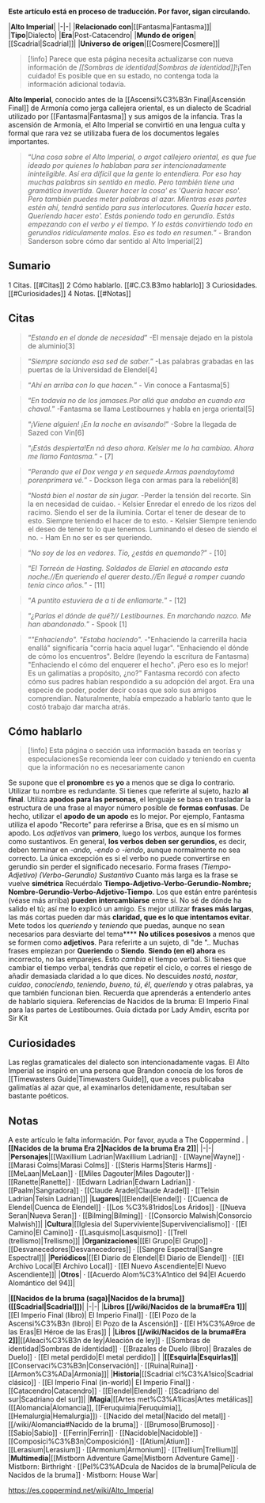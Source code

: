 **Este artículo está en proceso de traducción. Por favor, sigan circulando.**


|**Alto Imperial**|
|-|-|
|**Relacionado con**|[[Fantasma\|Fantasma]]|
|**Tipo**|Dialecto|
|**Era**|Post-Catacendro|
|**Mundo de origen**|[[Scadrial\|Scadrial]]|
|**Universo de origen**|[[Cosmere\|Cosmere]]|
> [!info] Parece que esta página necesita actualizarse con nueva información de *[[Sombras de identidad\|Sombras de identidad]]*!¡Ten cuidado! Es posible que en su estado, no contenga toda la información adicional todavía.

**Alto Imperial**, conocido antes de la [[Ascensi%C3%B3n Final\|Ascensión Final]] de Armonía como jerga callejera oriental, es un dialecto de Scadrial utilizado por [[Fantasma\|Fantasma]] y sus amigos de la infancia. Tras la ascensión de Armonía, el Alto Imperial se convirtió en una lengua culta y formal que rara vez se utilizaba fuera de los documentos legales importantes.

>“*Una cosa sobre el Alto Imperial, o argot callejero oriental, es que fue ideado por quienes lo hablaban para ser intencionadamente ininteligible. Así era difícil que la gente lo entendiera. Por eso hay muchas palabras sin sentido en medio. Pero también tiene una gramática invertida. Querer hacer la cosa' es 'Quería hacer eso'. Pero también puedes meter palabras al azar. Mientras esas partes estén ahí, tendrá sentido para sus interlocutores. Quería hacer esto. Queriendo hacer esto'. Estás poniendo todo en gerundio. Estás empezando con el verbo y el tiempo. Y lo estás convirtiendo todo en gerundios ridículamente malos. Eso es todo en resumen.*”
\- Brandon Sanderson sobre cómo dar sentido al Alto Imperial[2]


## Sumario

1 Citas. [[#Citas]] 
2 Cómo hablarlo. [[#C.C3.B3mo hablarlo]] 
3 Curiosidades. [[#Curiosidades]] 
4 Notas. [[#Notas]] 


## Citas
>“*Estando en el donde de necesidad*”
\-El mensaje dejado en la pistola de aluminio[3]


>“*Siempre saciando esa sed de saber.*”
\-Las palabras grabadas en las puertas de la Universidad de Elendel[4]


>“*Ahí en arriba con lo que hacen.*”
\- Vin conoce a Fantasma[5]


>“*En todavía no de los jamases.Por allá que andaba en cuando era chaval.*”
\-Fantasma se llama Lestibournes y habla en jerga oriental[5]


>“*¡Viene alguien! ¡En la noche en avisando!*”
\-Sobre la llegada de Sazed con Vin[6]


>“*¡Estás despierta!En ná deso ahora. Kelsier me lo ha cambiao. Ahora me llamo Fantasma.*”
\- [7]


>“*Perando que el Dox venga y en sequede.Armas paendaytomá porenprimera vé.*”
\- Dockson llega con armas para la rebelión[8]


>“*Nostá bien el nostar de sin jugar.*
\-Perder la tensión del recorte. Sin la en necesidad de cuidao. - Kelsier
Enredar el enredo de los rizos del racimo.
Siendo el ser de la iluminia. Cortar el tener de desear de to esto.
Siempre teniendo el hacer de to esto. - Kelsier
Siempre teniendo el deseo de tener to lo que tenemos. Luminando el deseo de siendo el no. - Ham
En no ser es ser queriendo.


>“*No soy de los en vedores. Tío, ¿estás en quemando?*”
\- [10]


>“*El Torreón de Hasting. Soldados de Elariel en atacando esta noche.//En queriendo el querer desto.//En llegué a romper cuando tenía cinco años.*”
\- [11]


>“*A puntito estuviera de a ti de enllamarte.*”
\- [12]


>“*¿Parlas el dónde de qué?// Lestibournes. En marchando nazco. Me han abandonado.*”
\- Spook [1]


>“*"Enhaciendo". "Estaba haciendo".*
\-"Enhaciendo la carrerilla hacia enallá" significaría "corría hacia aquel lugar".
"Enhaciendo el dónde de cómo los encuentros". Beldre (leyendo la escritura de Fantasma)
"Enhaciendo el cómo del enquerer el hecho".
¡Pero eso es lo mejor! Es un galimatías a propósito, ¿no?"
Fantasma recordó con afecto cómo sus padres habían respondido a su adopción del argot. Era una especie de poder, poder decir cosas que solo sus amigos comprendían. Naturalmente, había empezado a hablarlo tanto que le costó trabajo dar marcha atrás.


## Cómo hablarlo
> [!info] Esta página o sección usa información basada en teorías y especulacionesSe recomienda leer con cuidado y teniendo en cuenta que la información no es necesariamente canon

Se supone que el **pronombre** es **yo** a menos que se diga lo contrario.
Utilizar tu nombre es redundante.
Si tienes que referirte al sujeto, hazlo **al final**.
Utiliza **apodos para las personas**, el lenguaje se basa en trasladar la estructura de una frase al mayor número posible de **formas confusas**. De hecho, utilizar el **apodo de un apodo** es lo mejor. Por ejemplo, Fantasma utiliza el apodo "Recorte" para referirse a Brisa, que es en sí mismo un apodo.
Los *adjetivos* van **primero**, luego los *verbos*, aunque los formes como sustantivos.
En general, **los verbos deben ser gerundios**, es decir, deben terminar en *-ando, -endo o -iendo*, aunque normalmente no sea correcto.
La única excepción es si el verbo no puede convertirse en gerundio sin perder el significado necesario.
Forma frases *(Tiempo-Adjetivo) (Verbo-Gerundio) Sustantivo*
Cuanto más larga es la frase se vuelve **simétrica**
Recuérdalo **Tiempo-Adjetivo-Verbo-Gerundio-Nombre; Nombre-Gerundio-Verbo-Adjetivo-Tiempo**. Los que están entre paréntesis (véase más arriba) **pueden intercambiarse** entre sí.
No sé de dónde ha salido el tú; así me lo explicó un amigo.
Es mejor utilizar **frases más largas**, las más cortas pueden dar más **claridad, que es lo que intentamos evitar**. Mete todos los *queriendo* y *teniendo* que puedas, aunque no sean necesarios para desviarte del tema****
**No utilices posesivos** a menos que se formen como **adjetivos**.
Para referirte a un sujeto, di "de <nombre del sujeto>"..
Muchas frases empiezan por **Queriendo** o **Siendo**.
**Siendo (en el) ahora** es incorrecto, no las emparejes. Esto *cambia* el tiempo verbal.
Si tienes que cambiar el tiempo verbal, tendrás que repetir el ciclo, o corres el riesgo de añadir demasiada claridad a lo que dices.
No descuides *nostá*, *nostar*, *cuidao*, *conociendo*, *teniendo*, *bueno*, *tú*, *él*, *queriendo* y otras palabras, ya que también funcionan bien.
Recuerda que aprenderás a entenderlo antes de hablarlo siquiera.
Referencias de Nacidos de la bruma: El Imperio Final para las partes de Lestibournes.
Guía dictada por Lady Amdin, escrita por Sir Kit

## Curiosidades
Las reglas gramaticales del dialecto son intencionadamente vagas.
El Alto Imperial se inspiró en una persona que Brandon conocía de los foros de [[Timewasters Guide\|Timewasters Guide]], que a veces publicaba galimatías al azar que, al examinarlos detenidamente, resultaban ser bastante poéticos.
## Notas

A este artículo le falta información. Por favor, ayuda a The Coppermind .
|**[[Nacidos de la bruma Era 2\|Nacidos de la bruma Era 2]]**|
|-|-|
|**Personajes**|[[Waxillium Ladrian\|Waxillium Ladrian]] · [[Wayne\|Wayne]] · [[Marasi Colms\|Marasi Colms]] · [[Steris Harms\|Steris Harms]] · [[MeLaan\|MeLaan]] · [[Miles Dagouter\|Miles Dagouter]] · [[Ranette\|Ranette]] · [[Edwarn Ladrian\|Edwarn Ladrian]] · [[Paalm\|Sangradora]] · [[Claude Aradel\|Claude Aradel]] · [[Telsin Ladrian\|Telsin Ladrian]]|
|**Lugares**|[[Elendel\|Elendel]] · [[Cuenca de Elendel\|Cuenca de Elendel]] · [[Los %C3%81ridos\|Los Áridos]] · [[Nueva Seran\|Nueva Seran]] · [[Bilming\|Bilming]] · [[Consorcio Malwish\|Consorcio Malwish]]|
|**Cultura**|[[Iglesia del Superviviente\|Supervivencialismo]] · [[El Camino\|El Camino]] · [[Lasquismo\|Lasquismo]] · [[Trell (trellismo)\|Trellismo]]|
|**Organizaciones**|[[El Grupo\|El Grupo]] · [[Desvanecedores\|Desvanecedores]] · [[Sangre Espectral\|Sangre Espectral]]|
|**Periódicos**|[[El Diario de Elendel\|El Diario de Elendel]] · [[El Archivo Local\|El Archivo Local]] · [[El Nuevo Ascendiente\|El Nuevo Ascendiente]]|
|**Otros**| · [[Acuerdo Alom%C3%A1ntico del 94\|El Acuerdo Alomántico del 94]]|

|**[[Nacidos de la bruma (saga)\|Nacidos de la bruma]] ([[Scadrial\|Scadrial]])**|
|-|-|
|**Libros [[/wiki/Nacidos de la bruma#Era 1]]**|[[El Imperio Final (libro)\| El Imperio Final]] · [[El Pozo de la Ascensi%C3%B3n (libro)\| El Pozo de la Ascensión]] · [[El H%C3%A9roe de las Eras\|El Héroe de las Eras]] |
|**Libros [[/wiki/Nacidos de la bruma#Era 2]]**|[[Aleaci%C3%B3n de ley\|Aleación de ley]] · [[Sombras de identidad\|Sombras de identidad]] · [[Brazales de Duelo (libro)\| Brazales de Duelo]] · [[El metal perdido\|El metal perdido]]  |
|**[[Esquirla\|Esquirlas]]**|[[Conservaci%C3%B3n\|Conservación]] · [[Ruina\|Ruina]] · [[Armon%C3%ADa\|Armonía]]|
|**Historia**|[[Scadrial cl%C3%A1sico\|Scadrial clásico]] · [[El Imperio Final (in-world)\| El Imperio Final]] · [[Catacendro\|Catacendro]] · [[Elendel\|Elendel]] · [[Scadriano del sur\|Scadriano del sur]]|
|**Magia**|[[Artes met%C3%A1licas\|Artes metálicas]] ([[Alomancia\|Alomancia]], [[Feruquimia\|Feruquimia]], [[Hemalurgia\|Hemalurgia]]) · [[Nacido del metal\|Nacido del metal]] · [[/wiki/Alomancia#Nacido de la bruma]] · [[Brumoso\|Brumoso]] · [[Sabio\|Sabio]] · [[Ferrin\|Ferrin]] · [[Nacidoble\|Nacidoble]] · [[Composici%C3%B3n\|Composición]] · [[Atium\|Atium]] · [[Lerasium\|Lerasium]] · [[Armonium\|Armonium]] · [[Trellium\|Trellium]]|
|**Multimedia**|[[Mistborn Adventure Game\|Mistborn Adventure Game‎‎]] · Mistborn: Birthright · [[Pel%C3%ADcula de Nacidos de la bruma\|Película de Nacidos de la bruma]] · Mistborn: House War|



https://es.coppermind.net/wiki/Alto_Imperial